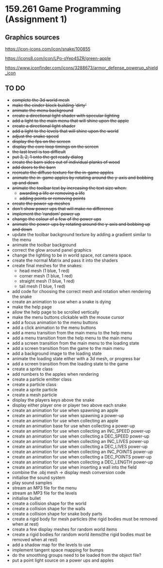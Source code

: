 # 159.261 Game Programming (Assignment 1)
## Graphics sources
https://icon-icons.com/icon/snake/100855

https://icons8.com/icon/LPo-oYep4SZR/green-apple

https://www.iconfinder.com/icons/3288673/armor_defense_powerup_shield_icon

## TO DO
- ~~complete the 3d world mesh~~
- ~~make the cinder block building 'dirty'~~
- ~~animate the menu background~~
- ~~create a directional light shader with specular lighting~~
- ~~add a light to the main menu that will shine upon the apple~~
- ~~create a directional light shader~~
- ~~add a light to the levels that will shine upon the world~~
- ~~adjust the snake speed~~
- ~~display the fps on the screen~~
- ~~display the core loop timings on the screen~~
- ~~the last level is too difficult~~
- ~~put 3, 2, 1 onto the get ready dialog~~
- ~~create the barn sides out of individual planks of wood~~
- ~~add doors to the barn~~
- ~~recreate the diffuse texture for the in-game apples~~
- ~~animate the in-game apples by rotating around the y-axis and bobbing up and down~~
- ~~animate the toolbar text by increasing the text size when:~~
  - ~~awarding a life or removing a life~~
  - ~~adding points or removing points~~
- ~~create the power-up meshes~~
- ~~don't show power ups that will make no difference~~
- ~~implement the 'random' power up~~
- ~~change the colour of a few of the power ups~~
- ~~animate the power-ups by rotating around the y-axis and bobbing up and down~~
- update the toolbar background texture by adding a gradient similar to the menu
- animate the toolbar background
- correct the glow around panel graphics
- change the lighting to be in world space, not camera space.
- create the normal Matrix and pass it into the shaders
- create final meshes for the snakes:
  - head mesh (1 blue, 1 red)
  - corner mesh (1 blue, 1 red)
  - straight mesh (1 blue, 1 red)
  - tail mesh (1 blue, 1 red)
- add code for choosing the correct mesh and rotation when rendering the snake
- create an animation to use when a snake is dying
- make the help page
- allow the help page to be scrolled vertically
- make the menu buttons clickable with the mouse cursor
- add a focus animation to the menu buttons
- add a click animation to the menu buttons
- add a menu transition from the main menu to the help menu
- add a menu transition from the help menu to the main menu
- add a screen transition from the main menu to the loading state
- add a screen transition from the game to the main menu
- add a background image to the loading state
- animate the loading state either with a 3d mesh, or progress bar
- add a screen transition from the loading state to the game
- create a sprite class
- add numbers to the apples when rendering
- create a particle emitter class
- create a particle class
- create a sprite particle
- create a mesh particle
- display the players keys above the snake
- display either player one or player two above each snake
- create an animation for use when spawning an apple
- create an animation for use when spawning a power-up
- create an animation for use when collecting an apple
- create an animation base for use when collecting a power-up
- create an animation for use when collecting an INC_SPEED power-up
- create an animation for use when collecting a DEC_SPEED power-up
- create an animation for use when collecting an INC_LIVES power-up
- create an animation for use when collecting a DEC_LIVES power-up
- create an animation for use when collecting an INC_POINTS power-up
- create an animation for use when collecting a DEC_POINTS power-up
- create an animation for use when collecting a DEC_LENGTH power-up
- create an animation for use when inserting a wall into the field
- combine the .obj mesh -> display mesh conversion code 
- initialise the sound system
- play sound samples
- stream an MP3 file for the menu
- stream an MP3 file for the levels
- initialise bullet
- create a collision shape for the world
- create a collision shape for the walls
- create a collision shape for snake body parts
- create a rigid body for mesh particles (the rigid bodies must be removed when at rest)
- create a few display meshes for random world items
- create a rigid bodies for random world items(the rigid bodies must be removed when at rest)
- add a shadow map for the levels to use
- implement tangent space mapping for bumps
- do the smoothing groups need to be loaded from the object file?
- put a point light source on a power ups and apples
